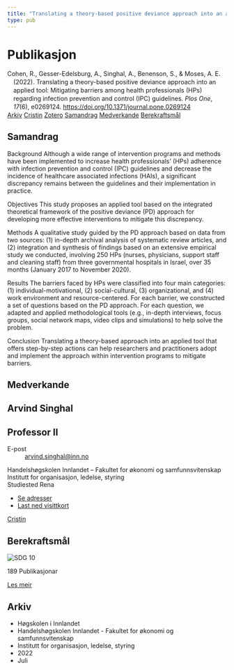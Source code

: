 ```yaml
---
title: "Translating a theory-based positive deviance approach into an applied tool: Mitigating barriers among health professionals (HPs) regarding infection prevention and control (IPC) guidelines"
type: pub
---
```

<h1>Publikasjon</h1>
<article id="csl-bib-container-J5CELFEV" class="csl-bib-container">
  <div class="csl-bib-body" style="line-height: 1.35; padding-left: 1em; text-indent:-1em;">
  <div class="csl-entry">Cohen, R., Gesser-Edelsburg, A., Singhal, A., Benenson, S., &amp; Moses, A. E. (2022). Translating a theory-based positive deviance approach into an applied tool: Mitigating barriers among health professionals (HPs) regarding infection prevention and control (IPC) guidelines. <i>Plos One</i>, <i>17</i>(6), e0269124. <a href="https://doi.org/10.1371/journal.pone.0269124">https://doi.org/10.1371/journal.pone.0269124</a></div>
</div>
  <div class="csl-bib-buttons">
    <a href="#taxonomy-article-J5CELFEV" class="csl-bib-button">Arkiv</a>
    <a href="https://app.cristin.no/results/show.jsf?id=2038126" alt="Cristin URL" class="csl-bib-button">Cristin</a>
    <a href="http://zotero.org/groups/5022929/items/J5CELFEV" alt="Zotero URL" class="csl-bib-button">Zotero</a>
    <a href="#abstract-article-J5CELFEV" class="csl-bib-button">Samandrag</a>
    <a href="#contributors-article-J5CELFEV" class="csl-bib-button">Medverkande</a>
    <a href="#sdg-article-J5CELFEV" class="csl-bib-button">Berekraftsmål</a>
  </div>
  <div id="csl-bib-meta-container-J5CELFEV"></div>
</article>
<div id="csl-bib-meta-J5CELFEV" class="csl-bib-meta">
  <article id="abstract-article-J5CELFEV" class="abstract-article">
    <h1>Samandrag</h1>
    Background 
Although a wide range of intervention programs and methods have been implemented to increase health professionals’ (HPs) adherence with infection prevention and control (IPC) guidelines and decrease the incidence of healthcare associated infections (HAIs), a significant discrepancy remains between the guidelines and their implementation in practice. 
 
Objectives 
This study proposes an applied tool based on the integrated theoretical framework of the positive deviance (PD) approach for developing more effective interventions to mitigate this discrepancy. 
 
Methods 
A qualitative study guided by the PD approach based on data from two sources: (1) in-depth archival analysis of systematic review articles, and (2) integration and synthesis of findings based on an extensive empirical study we conducted, involving 250 HPs (nurses, physicians, support staff and cleaning staff) from three governmental hospitals in Israel, over 35 months (January 2017 to November 2020). 
 
Results 
The barriers faced by HPs were classified into four main categories: (1) individual-motivational, (2) social-cultural, (3) organizational, and (4) work environment and resource-centered. For each barrier, we constructed a set of questions based on the PD approach. For each question, we adapted and applied methodological tools (e.g., in-depth interviews, focus groups, social network maps, video clips and simulations) to help solve the problem. 
 
Conclusion 
Translating a theory-based approach into an applied tool that offers step-by-step actions can help researchers and practitioners adopt and implement the approach within intervention programs to mitigate barriers.
  </article>
  <article id="contributors-article-J5CELFEV" class="contributors-article">
    <h1>Medverkande</h1>
    <div class="personas">
<div class="vrtx-hinn-person-card">
<div class="photo">
<i class="lar la-user-circle missing-person"></i>
</div>
<div class="info">
<hgroup><h1>Arvind Singhal</h1>
<h2>Professor II</h2>
</hgroup><dl>
<dt>E-post</dt>
<dd>
<a href="mailto:arvind.singhal@inn.no">arvind.singhal@inn.no</a>
</dd>
</dl>
<p>
Handelshøgskolen Innlandet – Fakultet for økonomi og samfunnsvitenskap<br>
Institutt for organisasjon, ledelse, styring<br>
Studiested Rena
</p>
<ul class="vrtx-hinn-links">
<li><a href="https://www.inn.no/finn-en-ansatt/arvind-singhal.html#vrtx-hinn-addresses">Se adresser</a></li>
<li><a href="https://www.inn.no/finn-en-ansatt/arvind-singhal.html?vrtx=vcf">Last ned visittkort</a></li>
</ul>
</div>
</div>
<a href="https://app.cristin.no/persons/show.jsf?id=863653" alt="Cristin URL" class="personas-cristin">Cristin</a>
</div>
  </article>
  <article id="sdg-article-J5CELFEV" class="sdg-article">
    <h1>Berekraftsmål</h1>
    <div class="sdg-container"><div id="sdg10" class="sdg">
<img src="{{< params subfolder >}}images/sdg/sdg10_no.png" class="image" alt="SDG 10">
<div class="sdg-overlay">
<p class="sdg-publication-count"><span>189</span> Publikasjonar</p>
<p><a href="https://www.fn.no/om-fn/fns-baerekraftsmaal/mindre-ulikhet?lang=nno-NO" class="sdg-read-more">Les meir</a></p>
</div>
</div></div>
  </article>
  <article id="taxonomy-article-J5CELFEV" class="taxonomy-article">
    <h1>Arkiv</h1>
    <ul>
      <li>Høgskolen i Innlandet</li>
      <li>Handelshøgskolen Innlandet - Fakultet for økonomi og samfunnsvitenskap</li>
      <li>Institutt for organisasjon, ledelse, styring</li>
      <li>2022</li>
      <li>Juli</li>
    </ul>
  </article>
</div>
